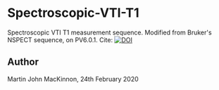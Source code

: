 # Spectroscopic-VTI-T1
Spectroscopic VTI T1 measurement sequence. Modified from Bruker's NSPECT sequence, on PV6.0.1.
Cite: [![DOI](https://zenodo.org/badge/292947116.svg)](https://zenodo.org/badge/latestdoi/292947116)


## Author
Martin John MacKinnon, 24th February 2020

